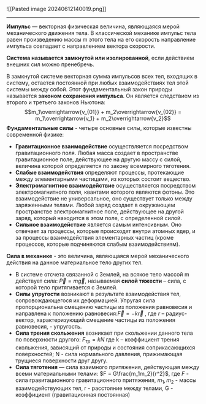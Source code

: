 ![[Pasted image 20240612140019.png]]

---

**Импульс** — векторная физическая величина, являющаяся мерой механического
движения тела. В классической механике импульс тела равен произведению массы m
этого тела на его скорость направление импульса совпадает с направлением вектора
скорости.

**Система называется замкнутой или изолированной**, если действием внешних сил
можно пренебречь.

В замкнутой системе векторная сумма импульсов всех тел, входящих в систему,
остается постоянной при любых взаимодействиях тел этой системы между собой. Этот
фундаментальный закон природы называется **законом сохранения импульса**. Он
является следствием из второго и третьего законов Ньютона: $$m_1\overrightarrow{v_{01}} + m_2\overrightarrow{v_{02}} = m_1\overrightarrow{v_1} + m_2\overrightarrow{v_2}$$
**Фундаментальные силы** - четыре основные силы, которые известны современной физике:
- **Гравитационное взаимодействие** осуществляется посредством гравитационного поля. Любая масса создает в пространстве гравитационное поле, действующее на другую массу с силой, величина которой определяется по закону всемирного тяготения. 
- **Слабые взаимодействия** определяют процессы, протекающие между элементарными частицами, из которых состоит вещество. 
- **Электромагнитное взаимодействие** осуществляется посредством электромагнитного поля, квантами которого являются фотоны. Это  взаимодействие не универсальное, оно существует только между заряженными телами. Любой заряд создает в окружающем пространстве электромагнитное поле, действующее на другой заряд, который находится в этом поле, с определенной силой.
- **Сильное взаимодействие** является самым интенсивным. Оно отвечает за процессы, которые происходят внутри атомных ядер, и за процессы взаимодействия элементарных частиц (кроме процессов, которые подчиняются слабым взаимодействиям).

**Сила в механике** - это величина, являющаяся мерой механического действия на данное материальное тело других тел.
 - В системе отсчета связанной с Землей, на всякое тело массой m действует сила: $\overrightarrow{P} = m\overrightarrow{g}$, называемая **силой тяжести** – сила, с которой тело притягивается с Землей.
 - **Силы упругости** возникают в результате взаимодействия тел, сопровождающегося их деформацией. Упругая сила пропорциональна смещению частицы из положения равновесия и направлена к положению равновесия:$\overrightarrow{F} = -k\overrightarrow{r}$ , где $r$ – радиус-вектор, характеризующий смещение частицы из положения равновесия, - упругость.
 - **Сила трения скольжения** возникает при скольжении данного тела по поверхности другого: $F_{тр} = kN$ где k – коэффициент трения скольжения, зависящий от природы и состояния соприкасающихся поверхностей; N - сила нормального давления, прижимающая трущиеся поверхности друг другу.
- **Сила тяготения** — сила взаимного притяжения, действующая между всеми материальными телами: $F = G\frac{m_1m_2}{r^2}$, где $F$ - сила гравитационного гравитационного притяжения, $m_1, m_2$ - массы взаимодействующих тел, r - расстояние между телами, G - коэффициент (гравитационная постоянная)

